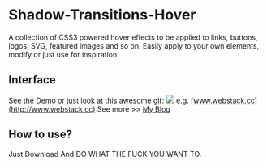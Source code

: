 # Shadow-Transitions-Hover
A collection of CSS3 powered hover effects to be applied to links, buttons, logos, SVG, featured images and so on. Easily apply to your own elements, modify or just use for inspiration. 

## Interface
See the [Demo](http://ViggoZ.github.io/Shadow-Transitions-Hover)  or just look at this awesome gif:
![](http://ViggoZ.github.io/Shadow-Transitions-Hover/Shadow-Transitions-Hover.gif)
e.g. [www.webstack.cc](http://www.webstack.cc)
See more >> [My Blog](http://www.viggoz.com)

## How to use?
Just Download And DO WHAT THE FUCK YOU WANT TO.
